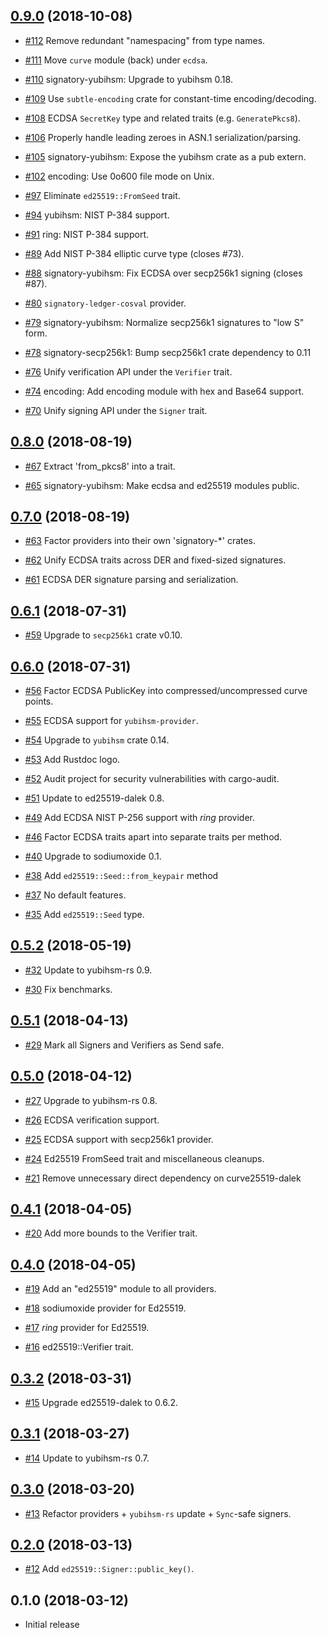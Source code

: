 ## [0.9.0] (2018-10-08)

[0.9.0]: https://github.com/tendermint/signatory/pull/114

* [#112](https://github.com/tendermint/signatory/pull/112)
  Remove redundant "namespacing" from type names.

* [#111](https://github.com/tendermint/signatory/pull/111)
  Move `curve` module (back) under `ecdsa`.

* [#110](https://github.com/tendermint/signatory/pull/109)
  signatory-yubihsm: Upgrade to yubihsm 0.18.

* [#109](https://github.com/tendermint/signatory/pull/109)
  Use `subtle-encoding` crate for constant-time encoding/decoding.

* [#108](https://github.com/tendermint/signatory/pull/108)
  ECDSA `SecretKey` type and related traits (e.g. `GeneratePkcs8`).

* [#106](https://github.com/tendermint/signatory/pull/106)
  Properly handle leading zeroes in ASN.1 serialization/parsing.

* [#105](https://github.com/tendermint/signatory/pull/106)
  signatory-yubihsm: Expose the yubihsm crate as a pub extern.

* [#102](https://github.com/tendermint/signatory/pull/102)
  encoding: Use 0o600 file mode on Unix.

* [#97](https://github.com/tendermint/signatory/pull/97)
  Eliminate `ed25519::FromSeed` trait.

* [#94](https://github.com/tendermint/signatory/pull/94)
  yubihsm: NIST P-384 support.

* [#91](https://github.com/tendermint/signatory/pull/94)
  ring: NIST P-384 support.

* [#89](https://github.com/tendermint/signatory/pull/89)
  Add NIST P-384 elliptic curve type (closes #73).

* [#88](https://github.com/tendermint/signatory/pull/88)
  signatory-yubihsm: Fix ECDSA over secp256k1 signing (closes #87).

* [#80](https://github.com/tendermint/signatory/pull/80)
  `signatory-ledger-cosval` provider.

* [#79](https://github.com/tendermint/signatory/pull/79)
  signatory-yubihsm: Normalize secp256k1 signatures to "low S" form.

* [#78](https://github.com/tendermint/signatory/pull/78)
  signatory-secp256k1: Bump secp256k1 crate dependency to 0.11

* [#76](https://github.com/tendermint/signatory/pull/76)
  Unify verification API under the `Verifier` trait.

* [#74](https://github.com/tendermint/signatory/pull/74)
  encoding: Add encoding module with hex and Base64 support.

* [#70](https://github.com/tendermint/signatory/pull/70)
  Unify signing API under the `Signer` trait.

## [0.8.0] (2018-08-19)

[0.8.0]: https://github.com/tendermint/signatory/compare/v0.7.0...v0.8.0

* [#67](https://github.com/tendermint/signatory/pull/67)
  Extract 'from_pkcs8' into a trait.

* [#65](https://github.com/tendermint/signatory/pull/65)
  signatory-yubihsm: Make ecdsa and ed25519 modules public.

## [0.7.0] (2018-08-19)

[0.7.0]: https://github.com/tendermint/signatory/compare/v0.6.1...v0.7.1

* [#63](https://github.com/tendermint/signatory/pull/63)
  Factor providers into their own 'signatory-*' crates.

* [#62](https://github.com/tendermint/signatory/pull/62)
  Unify ECDSA traits across DER and fixed-sized signatures.

* [#61](https://github.com/tendermint/signatory/pull/61)
  ECDSA DER signature parsing and serialization.

## [0.6.1] (2018-07-31)

[0.6.1]: https://github.com/tendermint/signatory/compare/v0.6.0...v0.6.1

* [#59](https://github.com/tendermint/signatory/pull/59)
  Upgrade to `secp256k1` crate v0.10.

## [0.6.0] (2018-07-31)

[0.6.0]: https://github.com/tendermint/signatory/compare/v0.5.2...v0.6.0

* [#56](https://github.com/tendermint/signatory/pull/56)
  Factor ECDSA PublicKey into compressed/uncompressed curve points.

* [#55](https://github.com/tendermint/signatory/pull/55)
  ECDSA support for `yubihsm-provider`.

* [#54](https://github.com/tendermint/signatory/pull/54)
  Upgrade to `yubihsm` crate 0.14.

* [#53](https://github.com/tendermint/signatory/pull/53)
  Add Rustdoc logo.

* [#52](https://github.com/tendermint/signatory/pull/52)
  Audit project for security vulnerabilities with cargo-audit.

* [#51](https://github.com/tendermint/signatory/pull/49)
  Update to ed25519-dalek 0.8.

* [#49](https://github.com/tendermint/signatory/pull/49)
  Add ECDSA NIST P-256 support with *ring* provider.

* [#46](https://github.com/tendermint/signatory/pull/46)
  Factor ECDSA traits apart into separate traits per method.

* [#40](https://github.com/tendermint/signatory/pull/40)
  Upgrade to sodiumoxide 0.1.

* [#38](https://github.com/tendermint/signatory/pull/38)
  Add `ed25519::Seed::from_keypair` method

* [#37](https://github.com/tendermint/signatory/pull/37)
  No default features.

* [#35](https://github.com/tendermint/signatory/pull/35)
  Add `ed25519::Seed` type.

## [0.5.2] (2018-05-19)

[0.5.2]: https://github.com/tendermint/signatory/compare/v0.5.1...v0.5.2

* [#32](https://github.com/tendermint/signatory/pull/32)
  Update to yubihsm-rs 0.9.

* [#30](https://github.com/tendermint/signatory/pull/30)
  Fix benchmarks.

## [0.5.1] (2018-04-13)

[0.5.1]: https://github.com/tendermint/signatory/compare/v0.5.0...v0.5.1

* [#29](https://github.com/tendermint/signatory/pull/29)
  Mark all Signers and Verifiers as Send safe.

## [0.5.0] (2018-04-12)

[0.5.0]: https://github.com/tendermint/signatory/compare/v0.4.1...v0.5.0

* [#27](https://github.com/tendermint/signatory/pull/27)
  Upgrade to yubihsm-rs 0.8.

* [#26](https://github.com/tendermint/signatory/pull/26)
  ECDSA verification support.

* [#25](https://github.com/tendermint/signatory/pull/25)
  ECDSA support with secp256k1 provider.

* [#24](https://github.com/tendermint/signatory/pull/24)
  Ed25519 FromSeed trait and miscellaneous cleanups.

* [#21](https://github.com/tendermint/signatory/pull/21)
  Remove unnecessary direct dependency on curve25519-dalek

## [0.4.1] (2018-04-05)

[0.4.1]: https://github.com/tendermint/signatory/compare/v0.4.0...v0.4.1

* [#20](https://github.com/tendermint/signatory/pull/20)
  Add more bounds to the Verifier trait.

## [0.4.0] (2018-04-05)

[0.4.0]: https://github.com/tendermint/signatory/compare/v0.3.2...v0.4.0

* [#19](https://github.com/tendermint/signatory/pull/19)
  Add an "ed25519" module to all providers.

* [#18](https://github.com/tendermint/signatory/pull/18)
  sodiumoxide provider for Ed25519.
  
* [#17](https://github.com/tendermint/signatory/pull/17)
  *ring* provider for Ed25519.

* [#16](https://github.com/tendermint/signatory/pull/16)
  ed25519::Verifier trait.

## [0.3.2] (2018-03-31)

[0.3.2]: https://github.com/tendermint/signatory/compare/v0.3.1...v0.3.2

* [#15](https://github.com/tendermint/signatory/pull/15)
  Upgrade ed25519-dalek to 0.6.2.

## [0.3.1] (2018-03-27)

[0.3.1]: https://github.com/tendermint/signatory/compare/v0.3.0...v0.3.1

* [#14](https://github.com/tendermint/signatory/pull/14)
  Update to yubihsm-rs 0.7.

## [0.3.0] (2018-03-20)

[0.3.0]: https://github.com/tendermint/signatory/compare/v0.2.0...v0.3.0

* [#13](https://github.com/tendermint/signatory/pull/13)
  Refactor providers + `yubihsm-rs` update + `Sync`-safe signers.

## [0.2.0] (2018-03-13)

[0.2.0]: https://github.com/tendermint/signatory/compare/v0.1.0...v0.2.0

* [#12](https://github.com/tendermint/signatory/pull/12)
  Add `ed25519::Signer::public_key()`.

## 0.1.0 (2018-03-12)

* Initial release
